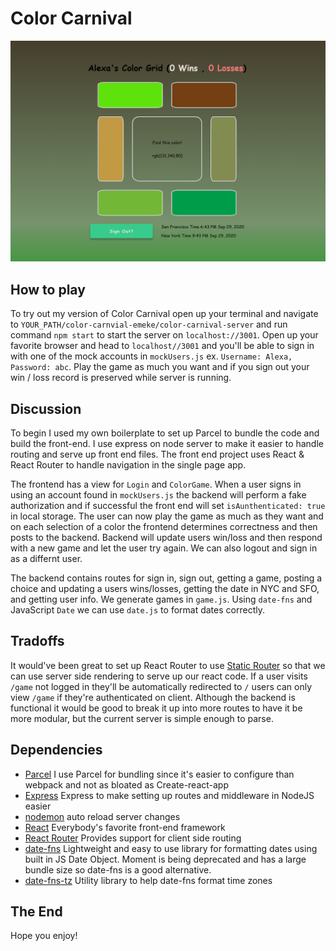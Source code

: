 # Color Carnival

![Color Carnival](./views/assets/images/color_carnival.png)

## How to play
To try out my version of Color Carnival open up your terminal and navigate to `YOUR_PATH/color-carnvial-emeke/color-carnival-server` and run command `npm start` to start the server on `localhost://3001`.
Open up your favorite browser and head to `localhost//3001` and you'll be able to sign in with one of the mock accounts in `mockUsers.js` ex. `Username: Alexa, Password: abc`. Play the game as much you want and if you sign out your win / loss record is preserved while server is running.
    
## Discussion
To begin I used my own boilerplate to set up Parcel to bundle the code and build the front-end. I use express on node server to make it easier to handle routing and serve up front end files. The front end project uses React & React Router to handle navigation in the single page app. 

The frontend has a view for `Login` and `ColorGame`. When a user signs in using an account found in `mockUsers.js` the backend will perform a fake authorization and if successful the front end will set `isAunthenticated: true` in local storage. The user can now play the game as much as they want and on each selection of a color the frontend determines correctness and then posts to the backend. Backend will update users win/loss and then respond with a new game and let the user try again. We can also logout and sign in as a differnt user.

The backend contains routes for sign in, sign out, getting a game, posting a choice and updating a users wins/losses, getting the date in NYC and SFO, and getting user info. We generate games in `game.js`. Using `date-fns` and JavaScript `Date` we can use `date.js` to format dates correctly.   

## Tradoffs
It would've been great to set up React Router to use [Static Router](https://reactrouter.com/web/api/StaticRouter) so that we can use server side rendering to serve up our react code. If a user visits `/game` not logged in they'll be automatically redirected to `/` users can only view `/game` if they're authenticated on client. Although the backend is functional it would be good to break it up into more routes to have it be more modular, but the current server is simple enough to parse.

## Dependencies
- [Parcel](https://parceljs.org/getting_started.html) I use Parcel for bundling since it's easier to configure than webpack and not as bloated as Create-react-app
- [Express](https://expressjs.com/en/guide/routing.html) Express to make setting up routes and middleware in NodeJS easier
- [nodemon](https://nodemon.io/) auto reload server changes
- [React](https://reactjs.org/) Everybody's favorite front-end framework
- [React Router](https://reactrouter.com/web/example/basic) Provides support for client side routing
- [date-fns](https://date-fns.org/) Lightweight and easy to use library for formatting dates using built in JS Date Object. Moment is being deprecated and has a large bundle size so date-fns is a good alternative.
- [date-fns-tz](https://github.com/marnusw/date-fns-tz#utctozonedtime) Utility library to help date-fns format time zones

## The End
Hope you enjoy!

